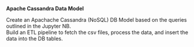 **Apache Cassandra Data Model**

Create an Apachache Cassandra (NoSQL) DB Model based on the queries outlined in the Jupyter NB.  
Build an ETL pipeline to fetch the csv files, process the data, and insert the data into the DB tables.
